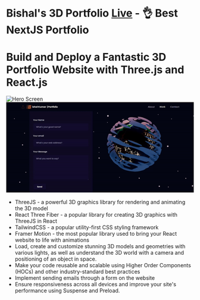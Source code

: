 # Bishal's 3D Portfolio [Live](https://bishalkumar-3d-portfolio.netlify.app/) - 👌 Best NextJS Portfolio

# Build and Deploy a Fantastic 3D Portfolio Website with Three.js and React.js

![Hero Screen](./hero.gif)
![Footer Screen](./footer.gif)

- ThreeJS - a powerful 3D graphics library for rendering and animating the 3D model
- React Three Fiber - a popular library for creating 3D graphics with ThreeJS in React
- TailwindCSS - a popular utility-first CSS styling framework
- Framer Motion - the most popular library used to bring your React website to life with animations
- Load, create and customize stunning 3D models and geometries with various lights, as well as understand the 3D world with a camera and positioning of an object in space.
- Make your code reusable and scalable using Higher Order Components (HOCs) and other industry-standard best practices
- Implement sending emails through a form on the website
- Ensure responsiveness across all devices and improve your site's performance using Suspense and Preload.
